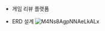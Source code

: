 - 게임 리뷰 플랫폼

- ERD 설계
![M4Ns8AgpNNAeLkALx](https://github.com/user-attachments/assets/31c3bdc1-5da0-4e5d-8236-a2ffae5fb415)
